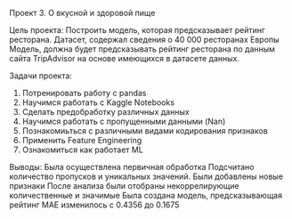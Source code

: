 Проект 3. О вкусной и здоровой пище 

Цель проекта: Построить модель, которая предсказывает рейтинг ресторана.
Датасет, содержал сведения о 40 000 ресторанах Европы
Модель, должна будет предсказывать рейтинг ресторана по данным сайта TripAdvisor на основе
имеющихся в датасете данных.

Задачи проекта:

1. Потренировать работу с pandas
2. Научимся работать с Kaggle Notebooks
3. Сделать предобработку различных данных
4. Научимся работать с пропущенными данными (Nan)
5. Познакомиьться с различными видами кодирования признаков
6. Применить Feature Engineering 
7. Ознакомиться как работает ML    

Выводы:
Была осуществлена первичная обработка 
Подсчитано количество пропусков и уникальных значений.
Были добавлены новые признаки
После анализа были отобраны некоррелирующие количественные и значимые
Была создана модель, предсказывающая рейтинг
MAE изменилось с 0.4356 до 0.1675